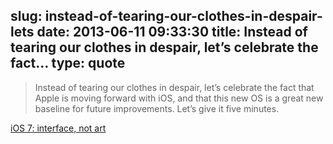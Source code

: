 slug: instead-of-tearing-our-clothes-in-despair-lets
date: 2013-06-11 09:33:30
title: Instead of tearing our clothes in despair, let’s celebrate the fact...
type: quote
---

> Instead of tearing our clothes in despair, let’s celebrate the fact that Apple is moving forward with iOS, and that this new OS is a great new baseline for future improvements. Let’s give it five minutes.

[iOS 7: interface, not art](http://www.elezea.com/2013/06/ios7/)
